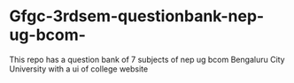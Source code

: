 # Gfgc-3rdsem-questionbank-nep-ug-bcom-
This repo has a question bank of 7 subjects of nep ug bcom Bengaluru City University with a ui of college website 

